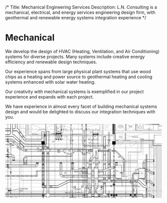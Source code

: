 /*
Title: Mechanical Engineering Services
Description: L.N. Consulting is a mechanical, electrical, and energy services engineering design firm, with geothermal and renewable energy systems integration experience
*/

# Mechanical

<div>
	<div class="row">
		<div class="col-md-6" >
			<div class="well" >
				<p>
					We develop the design of HVAC (Heating, Ventilation, and Air Conditioning) systems for diverse projects. 
					Many systems include creative energy efficiency and renewable design techniques. 
				</p>
				<p>
					Our experience spans from large physical plant systems that use wood chips as a heating and power source to geothermal heating and cooling 
					systems enhanced with solar water heating. 
				</p>
				<p>
					Our creativity with mechanical systems is exemplified in our project 
					experience and expands with each project. 
				</p>
				<p>
					We have experience in almost every facet of building mechanical systems 
					design and would be delighted to discuss our integration techniques with you.
				</p>
			</div>
		</div>
		<div class="col-md-6" >
			<img class="img-responsive img-rounded" src="/files/Building_services_coordinated_drawing.JPG" >
		</div>
	</div>
</div>
